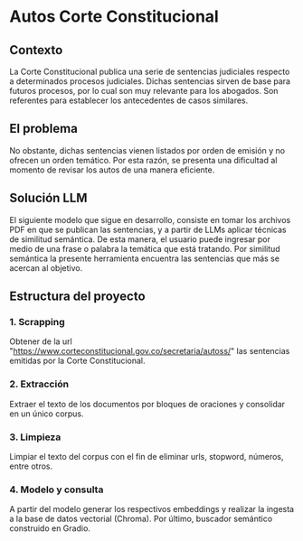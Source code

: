 # Autos Corte Constitucional

## Contexto
La Corte Constitucional publica una serie de sentencias judiciales respecto a determinados procesos judiciales. Dichas sentencias sirven de base para futuros procesos, por lo cual son muy relevante para los abogados. Son referentes para establecer los antecedentes de casos similares.

## El problema
No obstante, dichas sentencias vienen listados por orden de emisión y no ofrecen un orden temático. Por esta razón, se presenta una dificultad al momento de revisar los autos de una manera eficiente.

## Solución LLM
El siguiente modelo que sigue en desarrollo, consiste en tomar los archivos PDF en que se publican las sentencias, y a partir de LLMs aplicar técnicas de similitud semántica. De esta manera, el usuario puede ingresar por medio de una frase o palabra la temática que está tratando. Por similitud semántica la presente herramienta encuentra las sentencias que más se acercan al objetivo.

## Estructura del proyecto

### 1. Scrapping
Obtener de la url "https://www.corteconstitucional.gov.co/secretaria/autoss/" las sentencias emitidas por la Corte Constitucional.

### 2. Extracción
Extraer el texto de los documentos por bloques de oraciones y consolidar en un único corpus.

### 3. Limpieza
Limpiar el texto del corpus con el fin de eliminar urls, stopword, números, entre otros.

### 4. Modelo y consulta
A partir del modelo generar los respectivos embeddings y realizar la ingesta a la base de datos vectorial (Chroma). Por último, buscador semántico construido en Gradio.
